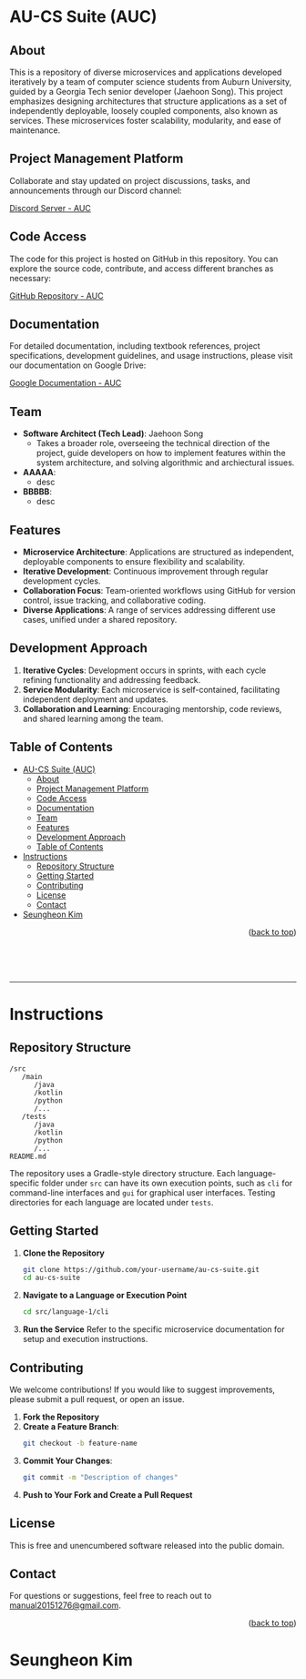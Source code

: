 <!-- 
 @requires
 1. VSCode extension: Markdown Preview Enhanced
 2. Shortcut: 'Ctrl' + 'Shift' + 'V'
 3. Split: Drag to right (->)

 @requires
 1. VSCode extension: Markdown All in One
 2. `File` > `Preferences` > `Keyboard Shortcuts`
 3. toggle code span > `Ctrl + '`
 4. toggle code block > `Ctrl + Shift + '`

 @usage
 1. End of Proof (Q.E.D.): <div style="text-align: right;">&#11035;</div>
 2. End of Each Section: 

     <br /><br /><br />

     ---



     <p align="right">(<a href="#readme-top">back to top</a>)</p>

 3. ![image_title_](images/imagefile.png)
 4. [url_title](URL)
 -->
<!-- Anchor Tag (Object) for "back to top" -->
<a id="readme-top"></a> 






# AU-CS Suite (AUC)

## About
This is a repository of diverse microservices and applications developed iteratively by a team of computer science students from Auburn University, guided by a Georgia Tech senior developer (Jaehoon Song). This project emphasizes designing architectures that structure applications as a set of independently deployable, loosely coupled components, also known as services. These microservices foster scalability, modularity, and ease of maintenance.


## Project Management Platform
Collaborate and stay updated on project discussions, tasks, and announcements through our Discord channel:

[Discord Server - AUC](https://discord.com/channels/1321901302548136030/1321901303114240126)


## Code Access

The code for this project is hosted on GitHub in this repository. You can explore the source code, contribute, and access different branches as necessary:

[GitHub Repository - AUC](https://github.com/JaehoonSong12/au_cs_suite)


## Documentation

For detailed documentation, including textbook references, project specifications, development guidelines, and usage instructions, please visit our documentation on Google Drive:

[Google Documentation - AUC](https://drive.google.com/drive/folders/1saxYZpeG_U3vsAhd0bCbIjVzMoZWK4RF?usp=sharing)


## Team
- **Software Architect (Tech Lead)**: Jaehoon Song
  - Takes a broader role, overseeing the technical direction of the project, guide developers on how to implement features within the system architecture, and solving algorithmic and archiectural issues.
- **AAAAA**:
  - desc
- **BBBBB**:
  - desc

## Features
- **Microservice Architecture**: Applications are structured as independent, deployable components to ensure flexibility and scalability.
- **Iterative Development**: Continuous improvement through regular development cycles.
- **Collaboration Focus**: Team-oriented workflows using GitHub for version control, issue tracking, and collaborative coding.
- **Diverse Applications**: A range of services addressing different use cases, unified under a shared repository.

## Development Approach
1. **Iterative Cycles**: Development occurs in sprints, with each cycle refining functionality and addressing feedback.
2. **Service Modularity**: Each microservice is self-contained, facilitating independent deployment and updates.
3. **Collaboration and Learning**: Encouraging mentorship, code reviews, and shared learning among the team.








## Table of Contents
- [AU-CS Suite (AUC)](#au-cs-suite-auc)
  - [About](#about)
  - [Project Management Platform](#project-management-platform)
  - [Code Access](#code-access)
  - [Documentation](#documentation)
  - [Team](#team)
  - [Features](#features)
  - [Development Approach](#development-approach)
  - [Table of Contents](#table-of-contents)
- [Instructions](#instructions)
  - [Repository Structure](#repository-structure)
  - [Getting Started](#getting-started)
  - [Contributing](#contributing)
  - [License](#license)
  - [Contact](#contact)
- [Seungheon Kim](#seungheon-kim)



<p align="right">(<a href="#readme-top">back to top</a>)</p>






<br /><br /><br />

---



# Instructions



## Repository Structure
```plaintext
/src
   /main
      /java
      /kotlin
      /python
      /...
   /tests
      /java
      /kotlin
      /python
      /...
README.md
```

The repository uses a Gradle-style directory structure. Each language-specific folder under `src` can have its own execution points, such as `cli` for command-line interfaces and `gui` for graphical user interfaces. Testing directories for each language are located under `tests`.

## Getting Started
1. **Clone the Repository**
   ```bash
   git clone https://github.com/your-username/au-cs-suite.git
   cd au-cs-suite
   ```
2. **Navigate to a Language or Execution Point**
   ```bash
   cd src/language-1/cli
   ```
3. **Run the Service**
   Refer to the specific microservice documentation for setup and execution instructions.

## Contributing
We welcome contributions! If you would like to suggest improvements, please submit a pull request, or open an issue.
1. **Fork the Repository**
2. **Create a Feature Branch**:
   ```bash
   git checkout -b feature-name
   ```
3. **Commit Your Changes**:
   ```bash
   git commit -m "Description of changes"
   ```
4. **Push to Your Fork and Create a Pull Request**


## License
This is free and unencumbered software released into the public domain.


## Contact
For questions or suggestions, feel free to reach out to manual20151276@gmail.com.



<p align="right">(<a href="#readme-top">back to top</a>)</p>

# Seungheon Kim
